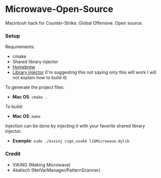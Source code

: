 # Microwave-Open-Source

Macintosh hack for Counter-Strike: Global Offensive. Open source.

### Setup

Requirements:

* cmake
* Shared library injector 
* [Homebrew](https://brew.sh)
* [Library injector](https://github.com/scen/osxinj) (I'm suggesting this not saying only this will work I will not explain how to build it)

To generate the project files:

* **Mac OS**: `cmake .`

To build:

* **Mac OS**: `make`

Injection can be done by injecting it with your favorite shared library injector.
* **Example**: `sudo ./osxinj csgo_osx64 libMicrowave.dylib`

### Credit

* ViKiNG (Making Microwave)
* Akalisch (NetVarManager/PatternScanner)